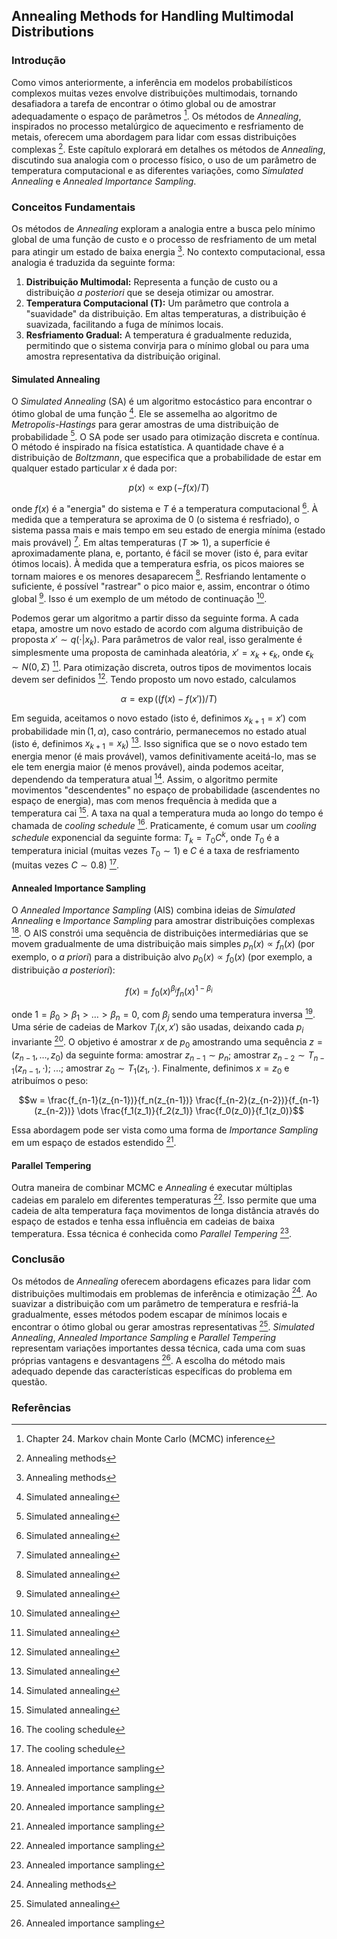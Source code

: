 ## Annealing Methods for Handling Multimodal Distributions

### Introdução
Como vimos anteriormente, a inferência em modelos probabilísticos complexos muitas vezes envolve distribuições multimodais, tornando desafiadora a tarefa de encontrar o ótimo global ou de amostrar adequadamente o espaço de parâmetros [^846]. Os métodos de *Annealing*, inspirados no processo metalúrgico de aquecimento e resfriamento de metais, oferecem uma abordagem para lidar com essas distribuições complexas [^868]. Este capítulo explorará em detalhes os métodos de *Annealing*, discutindo sua analogia com o processo físico, o uso de um parâmetro de temperatura computacional e as diferentes variações, como *Simulated Annealing* e *Annealed Importance Sampling*.

### Conceitos Fundamentais
Os métodos de *Annealing* exploram a analogia entre a busca pelo mínimo global de uma função de custo e o processo de resfriamento de um metal para atingir um estado de baixa energia [^868]. No contexto computacional, essa analogia é traduzida da seguinte forma:
1. **Distribuição Multimodal:** Representa a função de custo ou a distribuição *a posteriori* que se deseja otimizar ou amostrar.
2. **Temperatura Computacional (T):** Um parâmetro que controla a "suavidade" da distribuição. Em altas temperaturas, a distribuição é suavizada, facilitando a fuga de mínimos locais.
3. **Resfriamento Gradual:** A temperatura é gradualmente reduzida, permitindo que o sistema convirja para o mínimo global ou para uma amostra representativa da distribuição original.

#### Simulated Annealing
O *Simulated Annealing* (SA) é um algoritmo estocástico para encontrar o ótimo global de uma função [^869]. Ele se assemelha ao algoritmo de *Metropolis-Hastings* para gerar amostras de uma distribuição de probabilidade [^869]. O SA pode ser usado para otimização discreta e contínua. O método é inspirado na física estatística. A quantidade chave é a distribuição de *Boltzmann*, que especifica que a probabilidade de estar em qualquer estado particular $x$ é dada por:

$$p(x) \propto \exp(-f(x)/T)$$

onde $f(x)$ é a "energia" do sistema e $T$ é a temperatura computacional [^869]. À medida que a temperatura se aproxima de 0 (o sistema é resfriado), o sistema passa mais e mais tempo em seu estado de energia mínima (estado mais provável) [^869]. Em altas temperaturas ($T \gg 1$), a superfície é aproximadamente plana, e, portanto, é fácil se mover (isto é, para evitar ótimos locais). À medida que a temperatura esfria, os picos maiores se tornam maiores e os menores desaparecem [^869]. Resfriando lentamente o suficiente, é possível "rastrear" o pico maior e, assim, encontrar o ótimo global [^869]. Isso é um exemplo de um método de continuação [^869].

Podemos gerar um algoritmo a partir disso da seguinte forma. A cada etapa, amostre um novo estado de acordo com alguma distribuição de proposta $x' \sim q(\cdot|x_k)$. Para parâmetros de valor real, isso geralmente é simplesmente uma proposta de caminhada aleatória, $x' = x_k + \epsilon_k$, onde $\epsilon_k \sim N(0, \Sigma)$ [^869]. Para otimização discreta, outros tipos de movimentos locais devem ser definidos [^869]. Tendo proposto um novo estado, calculamos

$$\alpha = \exp((f(x) - f(x'))/T)$$

Em seguida, aceitamos o novo estado (isto é, definimos $x_{k+1} = x'$) com probabilidade $\min(1, \alpha)$, caso contrário, permanecemos no estado atual (isto é, definimos $x_{k+1} = x_k$) [^869]. Isso significa que se o novo estado tem energia menor (é mais provável), vamos definitivamente aceitá-lo, mas se ele tem energia maior (é menos provável), ainda podemos aceitar, dependendo da temperatura atual [^869]. Assim, o algoritmo permite movimentos "descendentes" no espaço de probabilidade (ascendentes no espaço de energia), mas com menos frequência à medida que a temperatura cai [^869]. A taxa na qual a temperatura muda ao longo do tempo é chamada de *cooling schedule* [^870]. Praticamente, é comum usar um *cooling schedule* exponencial da seguinte forma: $T_k = T_0C^k$, onde $T_0$ é a temperatura inicial (muitas vezes $T_0 \sim 1$) e $C$ é a taxa de resfriamento (muitas vezes $C \sim 0.8$) [^870].

#### Annealed Importance Sampling
O *Annealed Importance Sampling* (AIS) combina ideias de *Simulated Annealing* e *Importance Sampling* para amostrar distribuições complexas [^871]. O AIS constrói uma sequência de distribuições intermediárias que se movem gradualmente de uma distribuição mais simples $p_n(x) \propto f_n(x)$ (por exemplo, o *a priori*) para a distribuição alvo $p_0(x) \propto f_0(x)$ (por exemplo, a distribuição *a posteriori*):

$$f(x) = f_0(x)^{\beta_i} f_n(x)^{1-\beta_i}$$

onde $1 = \beta_0 > \beta_1 > \dots > \beta_n = 0$, com $\beta_j$ sendo uma temperatura inversa [^871]. Uma série de cadeias de Markov $T_i(x, x')$ são usadas, deixando cada $p_i$ invariante [^871]. O objetivo é amostrar $x$ de $p_0$ amostrando uma sequência $z = (z_{n-1}, \dots, z_0)$ da seguinte forma: amostrar $z_{n-1} \sim p_n$; amostrar $z_{n-2} \sim T_{n-1}(z_{n-1}, \cdot)$; ...; amostrar $z_0 \sim T_1(z_1, \cdot)$. Finalmente, definimos $x = z_0$ e atribuímos o peso:

$$w = \frac{f_{n-1}(z_{n-1})}{f_n(z_{n-1})} \frac{f_{n-2}(z_{n-2})}{f_{n-1}(z_{n-2})} \dots \frac{f_1(z_1)}{f_2(z_1)} \frac{f_0(z_0)}{f_1(z_0)}$$

Essa abordagem pode ser vista como uma forma de *Importance Sampling* em um espaço de estados estendido [^871].

#### Parallel Tempering
Outra maneira de combinar MCMC e *Annealing* é executar múltiplas cadeias em paralelo em diferentes temperaturas [^871]. Isso permite que uma cadeia de alta temperatura faça movimentos de longa distância através do espaço de estados e tenha essa influência em cadeias de baixa temperatura. Essa técnica é conhecida como *Parallel Tempering* [^871].

### Conclusão
Os métodos de *Annealing* oferecem abordagens eficazes para lidar com distribuições multimodais em problemas de inferência e otimização [^868]. Ao suavizar a distribuição com um parâmetro de temperatura e resfriá-la gradualmente, esses métodos podem escapar de mínimos locais e encontrar o ótimo global ou gerar amostras representativas [^869]. *Simulated Annealing*, *Annealed Importance Sampling* e *Parallel Tempering* representam variações importantes dessa técnica, cada uma com suas próprias vantagens e desvantagens [^871]. A escolha do método mais adequado depende das características específicas do problema em questão.

### Referências
[^846]: Chapter 24. Markov chain Monte Carlo (MCMC) inference
[^868]: Annealing methods
[^869]: Simulated annealing
[^870]: The cooling schedule
[^871]: Annealed importance sampling
<!-- END -->